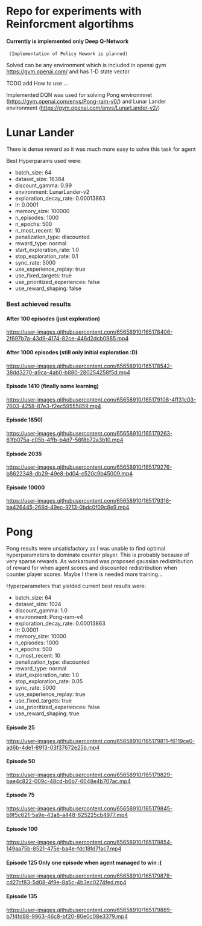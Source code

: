 # Repo for experiments with Reinforcment algortihms

#### Currently is implemented only Deep Q-Network
     (Implementation of Policy Nework is planned)

Solved can be any environment which is included in openai gym https://gym.openai.com/ and has 1-D state vector 

TODO add How to use ...


Implemented DQN was used for solving Pong environmnet (https://gym.openai.com/envs/Pong-ram-v0/) and 
 Lunar Lander environment (https://gym.openai.com/envs/LunarLander-v2/)


# Lunar Lander


There is dense reward so it was much more easy to solve this task for agent

Best Hyperparams used were:

- batch_size: 64
- dataset_size: 16384
- discount_gamma: 0.99
- environment: LunarLander-v2
- exploration_decay_rate: 0.00013863
- lr: 0.0001
- memory_size: 100000
- n_episodes: 1000
- n_epochs: 500
- n_most_recent: 10
- penalization_type: discounted
- reward_type: normal
- start_exploration_rate: 1.0
- stop_exploration_rate: 0.1
- sync_rate: 5000
- use_experience_replay: true
- use_fixed_targets: true
- use_prioritized_experiences: false
- use_reward_shaping: false

### Best achieved results

#### After 100 episodes (just exploration)

https://user-images.githubusercontent.com/65658910/165178406-2f697b7a-43d9-4174-82ce-446d2dcb0985.mp4

#### After 1000 episodes (still only initial exploration :D)

https://user-images.githubusercontent.com/65658910/165178542-38dd3270-a9ca-4ab0-b880-280254258f5d.mp4

#### Episode 1410 (finally some learning)

https://user-images.githubusercontent.com/65658910/165179108-4ff31c03-7603-4258-87e3-f2ec59555859.mp4



#### Episode 1850)

https://user-images.githubusercontent.com/65658910/165179263-61fb075a-c05b-4ffb-b4d7-58f8b72a3b10.mp4


#### Episode 2035
https://user-images.githubusercontent.com/65658910/165179276-b8622348-db29-49e8-bd04-c520c9b45009.mp4



#### Episode 10000
https://user-images.githubusercontent.com/65658910/165179316-ba426445-268d-49ec-9713-0bdc0f09c8e9.mp4



# Pong

Pong results were unsatisfactory as I was unable to find optimal hyperparameters to dominate counter player.
This is probably because of very sparse rewards. As workaround was proposed gaussian redistribution of reward for when agent scores and discounted redistribution when
counter player scores. 
Maybe I there is needed more training...


Hyperparameters that yielded current best results were:

- batch_size: 64
- dataset_size: 1024
- discount_gamma: 1.0
- environment: Pong-ram-v4
- exploration_decay_rate: 0.00013863
- lr: 0.0001
- memory_size: 10000
- n_episodes: 1000
- n_epochs: 500
- n_most_recent: 10
- penalization_type: discounted
- reward_type: normal
- start_exploration_rate: 1.0
- stop_exploration_rate: 0.05
- sync_rate: 5000
- use_experience_replay: true
- use_fixed_targets: true
- use_prioritized_experiences: false
- use_reward_shaping: true

#### Episode 25

https://user-images.githubusercontent.com/65658910/165179811-f6119ce0-ad6b-4de1-8913-03f37672e25b.mp4



#### Episode 50

https://user-images.githubusercontent.com/65658910/165179829-bae4c822-009c-48cd-b6b7-6048e4b707ac.mp4



#### Episode 75

https://user-images.githubusercontent.com/65658910/165179845-b9f5c621-5a9e-43a8-a448-625225cb4977.mp4


#### Episode 100

https://user-images.githubusercontent.com/65658910/165179854-149aa75b-8521-475e-ba4e-fdc18fd7fac7.mp4


#### Episode 125 Only one episode when agent managed to win :(

https://user-images.githubusercontent.com/65658910/165179878-cd27cf83-5d08-4f9e-8a5c-4b3ec0274fed.mp4


#### Episode 135

https://user-images.githubusercontent.com/65658910/165179885-b7f4fd88-9963-46c8-bf20-80e0c08e3379.mp4

